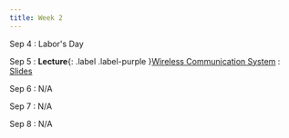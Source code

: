 ```yaml
---
title: Week 2 
---
```


Sep 4
: Labor's Day

Sep 5
: **Lecture**{: .label .label-purple }[Wireless Communication System](#)
  : [Slides](/CSE610_Fall_2023/assets/slides/lec02-wireless_cse610.pdf)

Sep 6
: N/A

Sep 7
: N/A

Sep 8
: N/A
